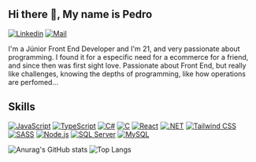 ## Hi there 👋, My name is Pedro

[![Linkedin](https://img.shields.io/badge/LinkedIn-0A66C2.svg?style=for-the-badge&logo=LinkedIn&logoColor=white)](https://www.linkedin.com/in/pedro-ferreira-993873214/)
[![Mail](https://img.shields.io/badge/Gmail-EA4335.svg?style=for-the-badge&logo=Gmail&logoColor=white)](pedrohsferreira1@gmail.com)

I'm a Júnior Front End Developer and I'm 21, and very passionate about programming. I found it for a especific need for a ecommerce for a friend, and since then was first sight love. 
Passionate about Front End, but really like challenges, knowing the depths of programming, like how operations are perfomed...
## Skills 
[![JavaScript](https://img.shields.io/badge/JavaScript-F7DF1E.svg?style=for-the-badge&logo=JavaScript&logoColor=black)](https://github.com/pedroferreira37)
[![TypeScript](https://img.shields.io/badge/TypeScript-3178C6.svg?style=for-the-badge&logo=TypeScript&logoColor=white)](https://github.com/pedroferreira37)
[![C#](https://img.shields.io/badge/C%20Sharp-239120.svg?style=for-the-badge&logo=C-Sharp&logoColor=white)](https://github.com/pedroferreira37)
[![C](https://img.shields.io/badge/C-A8B9CC.svg?style=for-the-badge&logo=C&logoColor=black)](https://github.com/pedroferreira37)
[![React](https://img.shields.io/badge/React-61DAFB.svg?style=for-the-badge&logo=React&logoColor=black)](https://github.com/pedroferreira37)
[![.NET](https://img.shields.io/badge/.NET-512BD4.svg?style=for-the-badge&logo=dotnet&logoColor=white)](https://github.com/pedroferreira37)
[![Tailwind CSS](https://img.shields.io/badge/Tailwind%20CSS-06B6D4.svg?style=for-the-badge&logo=Tailwind-CSS&logoColor=white)](https://github.com/pedroferreira37)
[![SASS](https://img.shields.io/badge/Sass-CC6699.svg?style=for-the-badge&logo=Sass&logoColor=white)](https://github.com/pedroferreira37)
[![Node.js](https://img.shields.io/badge/Node.js-339933.svg?style=for-the-badge&logo=nodedotjs&logoColor=white)](https://github.com/pedroferreira37)
[![SQL Server](https://img.shields.io/badge/Microsoft%20SQL%20Server-CC2927.svg?style=for-the-badge&logo=Microsoft-SQL-Server&logoColor=white)](https://github.com/pedroferreira37)
[![MySQL](https://img.shields.io/badge/MySQL-4479A1.svg?style=for-the-badge&logo=MySQL&logoColor=white)](https://github.com/pedroferreira37)


![Anurag's GitHub stats](https://github-readme-stats.vercel.app/api?username=pedroferreira37&show_icons=true)
![Top Langs](https://github-readme-stats.vercel.app/api/top-langs/?username=pedroferreira37&layout=compact)




